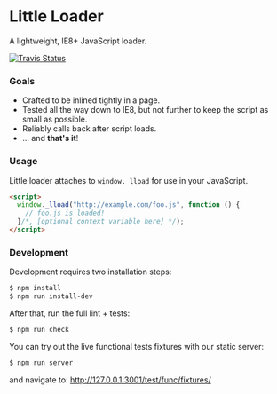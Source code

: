 Little Loader
=============

A lightweight, IE8+ JavaScript loader.

[![Travis Status][trav_img]][trav_site]

<!--
[![Coverage Status][cov_img]][cov_site]

[![Sauce Test Status][sauce_img]][sauce_site]
-->

### Goals

* Crafted to be inlined tightly in a page.
* Tested all the way down to IE8, but not further to keep the script as small
  as possible.
* Reliably calls back after script loads.
* ... and **that's it**!

### Usage

Little loader attaches to `window._lload` for use in your JavaScript.

```html
<script>
  window._lload("http://example.com/foo.js", function () {
    // foo.js is loaded!
  }/*, [optional context variable here] */);
</script>
```

### Development

Development requires two installation steps:

```sh
$ npm install
$ npm run install-dev
```

After that, run the full lint + tests:

```sh
$ npm run check
```

You can try out the live functional tests fixtures with our static server:

```sh
$ npm run server
```

and navigate to: http://127.0.0.1:3001/test/func/fixtures/


[trav_img]: https://api.travis-ci.org/walmartlabs/little-loader.svg
[trav_site]: https://travis-ci.org/walmartlabs/little-loader
[sauce]: https://saucelabs.com
[sauce_img]: https://saucelabs.com/browser-matrix/wml-little-loader.svg
[sauce_site]: https://saucelabs.com/u/wml-little-loader
[cov]: https://coveralls.io
[cov_img]: https://img.shields.io/coveralls/walmartlabs/little-loader.svg
[cov_site]: https://coveralls.io/r/walmartlabs/little-loader
